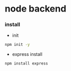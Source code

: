 # node backend

### install
- init
```bash
npm init -y
```

- express install
```bash
npm install express
```